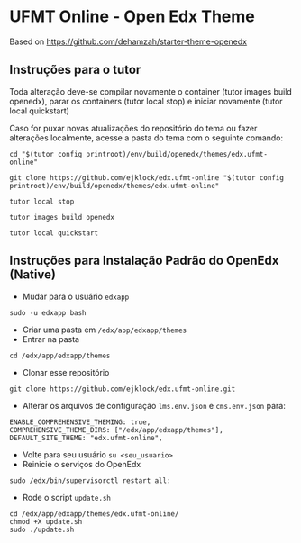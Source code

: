 # UFMT Online - Open Edx Theme

Based on https://github.com/dehamzah/starter-theme-openedx


## Instruções para o tutor

Toda alteração deve-se compilar novamente o container (tutor images build openedx), parar os containers (tutor local stop) e iniciar novamente (tutor local quickstart)

Caso for puxar novas atualizações do repositório do tema ou fazer alterações localmente, acesse a pasta do tema com o seguinte comando:

```
cd "$(tutor config printroot)/env/build/openedx/themes/edx.ufmt-online"

```
```
git clone https://github.com/ejklock/edx.ufmt-online "$(tutor config printroot)/env/build/openedx/themes/edx.ufmt-online"

tutor local stop

tutor images build openedx

tutor local quickstart

```


## Instruções para Instalação Padrão do OpenEdx (Native)
* Mudar para o usuário `edxapp`
```
sudo -u edxapp bash
```
* Criar uma pasta em `/edx/app/edxapp/themes`
* Entrar na pasta
```
cd /edx/app/edxapp/themes
```
* Clonar esse repositório
```
git clone https://github.com/ejklock/edx.ufmt-online.git
```
* Alterar os arquivos de configuração ``lms.env.json`` e ``cms.env.json`` para:
```
ENABLE_COMPREHENSIVE_THEMING: true,
COMPREHENSIVE_THEME_DIRS: ["/edx/app/edxapp/themes"],
DEFAULT_SITE_THEME: "edx.ufmt-online",
```
* Volte para seu usuário ``su <seu_usuario> `` 
* Reinicie o serviços do OpenEdx
```
sudo /edx/bin/supervisorctl restart all:

```
* Rode o script ``update.sh``
```
cd /edx/app/edxapp/themes/edx.ufmt-online/
chmod +X update.sh
sudo ./update.sh
```
